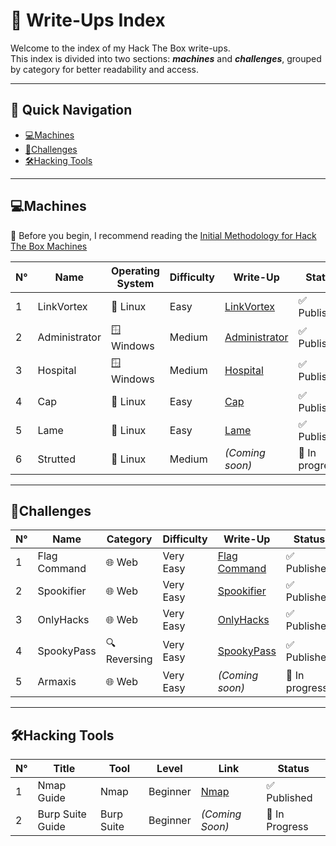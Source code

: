 # 📂 Write-Ups Index

Welcome to the index of my Hack The Box write-ups.  
This index is divided into two sections: **_machines_** and **_challenges_**, grouped by category for better readability and access.  

---

## 📑 Quick Navigation
- [💻Machines](#machines)
- [🧩Challenges](#challenges)
- [🛠️Hacking Tools](#%EF%B8%8Fhacking-tools)

---

## 💻Machines

📌 Before you begin, I recommend reading the [Initial Methodology for Hack The Box Machines](https://medium.com/@jpablo13/initial-methodology-for-hack-the-box-machines-59c0c6b1f8b1)

| N° | Name         | Operating System | Difficulty | Write-Up                                                                                                            | Status           |
|----|--------------|------------------|------------|---------------------------------------------------------------------------------------------------------------------|------------------|
| 1  | LinkVortex   | 🐧 Linux        | Easy       | [LinkVortex](https://medium.com/@pablo13villalobos/hack-the-box-machine-linkvortex-walkthrough-en-5d467f2eec8b)      | ✅ Published    |
| 2  | Administrator| 🪟 Windows      | Medium     | [Administrator](https://medium.com/@pablo13villalobos/hack-the-box-machine-administrator-walkthrough-en-588555159e0c)| ✅ Published    |
| 3  | Hospital     | 🪟 Windows      | Medium     | [Hospital](https://medium.com/@pablo13villalobos/hack-the-box-machine-hospital-walkthrough-en-3e4adcdde175)          | ✅ Published    |
| 4  | Cap          | 🐧 Linux        | Easy       | [Cap](https://medium.com/@pablo13villalobos/hack-the-box-machine-cap-walkthrough-en-97895f9b621b)                    | ✅ Published    |
| 5  | Lame         | 🐧 Linux        | Easy       | [Lame](https://medium.com/@jpablo13/hack-the-box-machine-lame-walkthrough-en-a35ffd590aff)                           | ✅ Published    |
| 6  | Strutted     | 🐧 Linux        | Medium     | *(Coming soon)*                                                                                                      | 🚧 In progress  |

---

## 🧩Challenges

| N° | Name         | Category      | Difficulty | Write-Up                                                                                                           | Status         |
|----|--------------|---------------|------------|--------------------------------------------------------------------------------------------------------------------|----------------|
| 1  | Flag Command | 🌐 Web       | Very Easy  | [Flag Command](https://medium.com/@pablo13villalobos/hack-the-box-flag-command-walkthrough-en-f387461ef976)        |  ✅ Published  |
| 2  | Spookifier   | 🌐 Web       | Very Easy  | [Spookifier](https://medium.com/@pablo13villalobos/hack-the-box-spookifier-walkthrough-en-51e5c29e8e7f)            |  ✅ Published  |
| 3  | OnlyHacks    | 🌐 Web       | Very Easy  | [OnlyHacks](https://medium.com/@pablo13villalobos/hack-the-box-challenge-onlyhacks-walkthrough-en-94ed01a7be94)    |  ✅ Published  |
| 4  | SpookyPass   | 🔍 Reversing | Very Easy  | [SpookyPass](https://medium.com/@pablo13villalobos/hack-the-box-challenge-spookypass-walkthrough-en-38ed87dae169)  |  ✅ Published  | 
| 5  | Armaxis      | 🌐 Web       | Very Easy  |   *(Coming soon)*                                                                                                  | 🚧 In progress |

---

## 🛠️Hacking Tools

| N° | Title            | Tool       | Level    | Link                                                                                              | Status          |
|----|------------------|------------|----------|---------------------------------------------------------------------------------------------------|-----------------|
| 1  | Nmap Guide       | Nmap       | Beginner | [Nmap](https://medium.com/@jpablo13/nmap-guide-port-scanning-is-just-the-beginning-0d60ebba5987)  |  ✅ Published  |
| 2  | Burp Suite Guide | Burp Suite | Beginner | *(Coming Soon)*                                                                                   | 🚧 In Progress |
